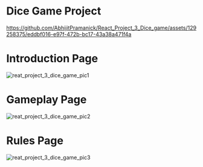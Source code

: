 # Dice Game Project

https://github.com/AbhijitPramanick/React_Project_3_Dice_game/assets/129258375/eddbf016-e97f-472b-bc17-43a38a471f4a

# Introduction Page
![reat_project_3_dice_game_pic1](https://github.com/AbhijitPramanick/React_Project_3_Dice_game/assets/129258375/fde49734-fc3c-4dd6-815d-d0a9d21e89f4)

# Gameplay Page
![reat_project_3_dice_game_pic2](https://github.com/AbhijitPramanick/React_Project_3_Dice_game/assets/129258375/dfa837e2-4b53-4d41-a1fe-ad7fa00dec75)

# Rules Page
![reat_project_3_dice_game_pic3](https://github.com/AbhijitPramanick/React_Project_3_Dice_game/assets/129258375/1fcdc57b-2443-4a85-9cdf-c01eadb60a86)
